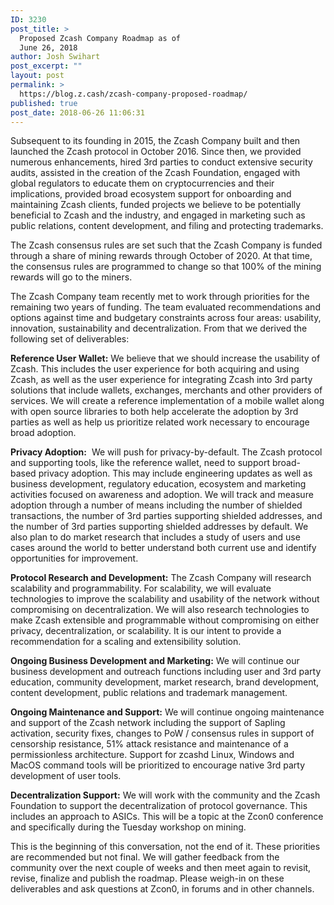 ```yaml
---
ID: 3230
post_title: >
  Proposed Zcash Company Roadmap as of
  June 26, 2018
author: Josh Swihart
post_excerpt: ""
layout: post
permalink: >
  https://blog.z.cash/zcash-company-proposed-roadmap/
published: true
post_date: 2018-06-26 11:06:31
---
```

<span style="font-weight: 400;">Subsequent to its founding in 2015, the Zcash Company built and then launched the Zcash protocol in October 2016. Since then, we provided numerous enhancements, hired 3rd parties to conduct extensive security audits, assisted in the creation of the Zcash Foundation, engaged with global regulators to educate them on cryptocurrencies and their implications, provided broad ecosystem support for onboarding and maintaining Zcash clients, funded projects we believe to be potentially beneficial to Zcash and the industry, and engaged in marketing such as public relations, content development, and filing and protecting trademarks.</span>

<span style="font-weight: 400;">The Zcash consensus rules are set such that the Zcash Company is funded through a share of mining rewards through October of 2020. At that time, the consensus rules are programmed to change so that 100% of the mining rewards will go to the miners. </span>

<span style="font-weight: 400;">The Zcash Company team recently met to work through priorities for the remaining two years of funding. The team evaluated recommendations and options against time and budgetary constraints across four areas: usability, innovation, sustainability and decentralization. From that we derived the following set of deliverables:</span>

<b>Reference User Wallet:</b><span style="font-weight: 400;"> We believe that we should increase the usability of Zcash. This includes the user experience for both acquiring and using Zcash, as well as the user experience for integrating Zcash into 3rd party solutions that include wallets, exchanges, merchants and other providers of services. We will create a reference implementation of a mobile wallet along with open source libraries to both help accelerate the adoption by 3rd parties as well as help us prioritize related work necessary to encourage broad adoption. </span>

<b>Privacy Adoption:</b><span style="font-weight: 400;">  We will push for privacy-by-default. The Zcash protocol and supporting tools, like the reference wallet, need to support broad-based privacy adoption. This may include engineering updates as well as business development, regulatory education, ecosystem and marketing activities focused on awareness and adoption. We will track and measure adoption through a number of means including the number of shielded transactions, the number of 3rd parties supporting shielded addresses, and the number of 3rd parties supporting shielded addresses by default. We also plan to do market research that includes a study of users and use cases around the world to better understand both current use and identify opportunities for improvement.</span>

<b>Protocol Research and Development:</b><span style="font-weight: 400;"> The Zcash Company will research scalability and programmability. For scalability, we will evaluate technologies to improve the scalability and usability of the network without compromising on decentralization. We will also research technologies to make Zcash extensible and programmable without compromising on either privacy, decentralization, or scalability. It is our intent to provide a recommendation for a scaling and extensibility solution.</span>

<b>Ongoing Business Development and Marketing:</b><span style="font-weight: 400;"> We will continue our business development and outreach functions including user and 3rd party education, community development, market research, brand development, content development, public relations and trademark management.</span>

<b>Ongoing Maintenance and Support:</b><span style="font-weight: 400;"> We will continue ongoing maintenance and support of the Zcash network including the support of Sapling activation, security fixes, changes to PoW / consensus rules in support of censorship resistance, 51% attack resistance and maintenance of a permissionless architecture. Support for zcashd Linux, Windows and MacOS command tools will be prioritized to encourage native 3rd party development of user tools.</span>

<b>Decentralization Support:</b><span style="font-weight: 400;"> We will work with the community and the Zcash Foundation to support the decentralization of protocol governance. This includes an approach to ASICs. This will be a topic at the Zcon0 conference and specifically during the Tuesday workshop on mining. </span>

<span style="font-weight: 400;">This is the beginning of this conversation, not the end of it. These priorities are recommended but not final. We will gather feedback from the community over the next couple of weeks and then meet again to revisit, revise, finalize and publish the roadmap. Please weigh-in on these deliverables and ask questions at Zcon0, in forums and in other channels.</span>